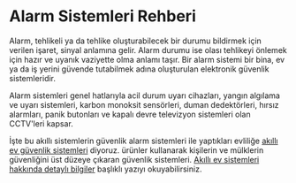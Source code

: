 # Alarm Sistemleri Rehberi
Alarm, tehlikeli ya da tehlike oluşturabilecek bir durumu bildirmek için verilen işaret, sinyal anlamına gelir. Alarm durumu ise olası tehlikeyi önlemek için hazır ve uyanık vaziyette olma anlamı taşır. Bir alarm sistemi bir bina, ev ya da iş yerini güvende tutabilmek adına oluşturulan elektronik güvenlik sistemleridir.

Alarm sistemleri genel hatlarıyla acil durum uyarı cihazları, yangın algılama ve uyarı sistemleri, karbon monoksit sensörleri, duman dedektörleri, hırsız alarmları, panik butonları ve kapalı devre televizyon sistemleri olan CCTV'leri kapsar.

İşte bu akıllı sistemlerin güvenlik alarm sistemleri ile yaptıkları evliliğe [akıllı ev güvenlik sistemleri](https://livicomturkiye.com/) diyoruz. ürünler kullanarak kişilerin ve mülklerin güvenliğini üst düzeye çıkaran güvenlik sistemleri. [Akıllı ev sistemleri hakkında detaylı bilgiler](https://www.filizguvenlik.com.tr/akilli-ev-sistemleri/) başlıklı yazıyı okuyabilirsiniz.